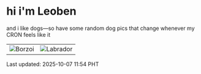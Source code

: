 # hi i'm Leoben

and i like dogs—so have some random dog pics that change whenever my CRON feels like it

|  |  |
|--------|----------|
| ![Borzoi](https://random-dog-vercel.vercel.app/api/random-borzoi?v=1759809278) | ![Labrador](https://random-dog-vercel.vercel.app/api/random-labrador?v=1759809278) |

Last updated: 2025-10-07 11:54 PHT
